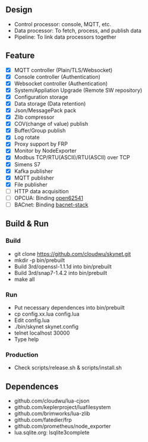 ## Design
* Control processor: console, MQTT, etc.
* Data processor: To fetch, process, and publish data
* Pipeline: To link data processors together
## Feature
- [x] MQTT controller (Plain/TLS/Websocket)
- [x] Console controller (Authentication)
- [x] Websocket controller (Authentication)
- [x] System/Appliation Upgrade (Remote SW repository)
- [x] Configuration storage
- [x] Data storage (Data retention)
- [x] Json/MessagePack pack 
- [x] Zlib compressor
- [x] COV(change of value) publish
- [x] Buffer/Group publish 
- [x] Log rotate
- [x] Proxy support by FRP
- [x] Monitor by NodeExporter
- [x] Modbus TCP/RTU(ASCII)/RTU(ASCII) over TCP
- [x] Simens S7
- [x] Kafka publisher
- [x] MQTT publisher
- [x] File publisher
- [ ] HTTP data acquisition
- [ ] OPCUA: Binding [open62541](https://open62541.org/)
- [ ] BACnet: Binding [bacnet-stack](http://bacnet.sourceforge.net/)
## Build & Run
### Build
* git clone https://github.com/cloudwu/skynet.git
* mkdir -p bin/prebuilt
* Build 3rd/openssl-1.1.1d into bin/prebuilt
* Build 3rd/snap7-1.4.2 into bin/prebuilt
* make all
### Run
* Put necessary dependences into bin/prebuilt
* cp config.xx.lua config.lua
* Edit config.lua
* ./bin/skynet skynet.config
* telnet localhost 30000
* Type help
### Production
* Check scripts/release.sh & scripts/install.sh
## Dependences
* github.com/cloudwu/lua-cjson
* github.com/keplerproject/luafilesystem
* github.com/brimworks/lua-zlib
* github.com/fatedier/frp
* github.com/prometheus/node_exporter
* lua.sqlite.org: lsqlite3complete
